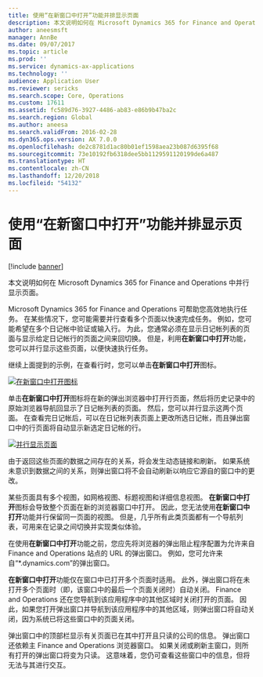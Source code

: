 ```yaml
---
title: 使用“在新窗口中打开”功能并排显示页面
description: 本文说明如何在 Microsoft Dynamics 365 for Finance and Operations 中并行显示页面。
author: aneesmsft
manager: AnnBe
ms.date: 09/07/2017
ms.topic: article
ms.prod: ''
ms.service: dynamics-ax-applications
ms.technology: ''
audience: Application User
ms.reviewer: sericks
ms.search.scope: Core, Operations
ms.custom: 17611
ms.assetid: fc589d76-3927-4486-ab83-e86b9b47ba2c
ms.search.region: Global
ms.author: aneesa
ms.search.validFrom: 2016-02-28
ms.dyn365.ops.version: AX 7.0.0
ms.openlocfilehash: de2c8781d1ac80b01ef1598aea23b087d6395f68
ms.sourcegitcommit: 73e10192fb6318dee5bb1129591120199de6a487
ms.translationtype: HT
ms.contentlocale: zh-CN
ms.lasthandoff: 12/20/2018
ms.locfileid: "54132"
---
```

# <a name="show-pages-side-by-side-by-using-the-open-in-new-window-feature"></a>使用“在新窗口中打开”功能并排显示页面

[!include [banner](../includes/banner.md)]

本文说明如何在 Microsoft Dynamics 365 for Finance and Operations 中并行显示页面。

Microsoft Dynamics 365 for Finance and Operations 可帮助您高效地执行任务。 在某些情况下，您可能需要并行查看多个页面以快速完成任务。 例如，您可能希望在多个日记帐中验证或输入行。 为此，您通常必须在显示日记帐列表的页面与显示给定日记帐行的页面之间来回切换。 但是，利用**在新窗口中打开**功能，您可以并行显示这些页面，以便快速执行任务。 

继续上面提到的示例，在查看行时，您可以单击**在新窗口中打开**图标。 

[![在新窗口中打开图标](./media/open-in-new-window-icon.png)](./media/open-in-new-window-icon.png) 

单击**在新窗口中打开**图标将在新的弹出浏览器中打开行页面，然后将历史记录中的原始浏览器导航回显示了日记帐列表的页面。 然后，您可以并行显示这两个页面。 在查看完日记帐后，可以在日记帐列表页面上更改所选日记帐，而且弹出窗口中的行页面将自动显示新选定日记帐的行。 

[![并行显示页面](./media/pages-show-side-by-side.png)](./media/pages-show-side-by-side.png) 

由于返回这些页面的数据之间存在的关系，将会发生动态链接和刷新。 如果系统未意识到数据之间的关系，则弹出窗口将不会自动刷新以响应它源自的窗口中的更改。 

某些页面具有多个视图，如网格视图、标题视图和详细信息视图。 **在新窗口中打开**图标会导致整个页面在新的浏览器窗口中打开。 因此，您无法使用**在新窗口中打开**功能并行保留同一页面的视图。 但是，几乎所有此类页面都有一个导航列表，可用来在记录之间切换并实现类似体验。 

在使用**在新窗口中打开**功能之前，您应先将浏览器的弹出阻止程序配置为允许来自 Finance and Operations 站点的 URL 的弹出窗口。 例如，您可允许来自“\*.dynamics.com”的弹出窗口。 

**在新窗口中打开**功能仅在窗口中已打开多个页面时适用。 此外，弹出窗口将在未打开多个页面时（即，该窗口中的最后一个页面关闭时）自动关闭。 Finance and Operations 还在您导航到该应用程序中的其他区域时关闭打开的页面。 因此，如果您打开弹出窗口并导航到该应用程序中的其他区域，则弹出窗口将自动关闭，因为系统已将这些窗口中的页面关闭。 

弹出窗口中的顶部栏显示有关页面已在其中打开且只读的公司的信息。 弹出窗口还依赖主 Finance and Operations 浏览器窗口。 如果关闭或刷新主窗口，则所有打开的弹出窗口将变为只读。 这意味着，您仍可查看这些窗口中的信息，但将无法与其进行交互。



